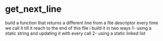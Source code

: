 # get_next_line
build a function that returns a different line from a file descriptor every time we call it till it reach to the end of this file
i build it in two ways 1- using a static string and updating it with every call 2- using a static linked list
